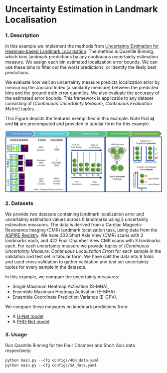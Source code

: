 # Uncertainty Estimation in Landmark Localisation

### 1. Description
In this example we implement the methods from [Uncertainty Estimation for Heatmap-based Landmark Localisation](placeholder_link). The method is Quantile Binning, which bins landmark predictions by any continuous uncertainty estimation measure. We assign each bin estimated localization error bounds. We can use these bins to filter out the worst predictions, or identify the likely best predictions.

We evaluate how well an uncertainty measure predicts localization error by measuring the Jaccard Index (a similarity measure) between the predicted bins and the ground truth error quantiles. We also evaluate the accuracy of the estimated error bounds. This framework is applicable to any dataset consisting of (*Continuous Uncertainty Measure*, *Continuous Evaluation Metric*) tuples.

This Figure depicts the features exemplified in this example. Note that **a)** and **b)** are precomputed and provided in tabular form for this example.

![Quantile Binning Framework](figures/quantile_binning.png)


### 2. Datasets

We provide two datasets containing landmark localization error and uncertainty estimation values across 6 landmarks using 3 uncertainty estimation measures. The data is derived from a Cardiac Magnetic Resonance Imaging (CMR) landmark localization task, using data from the [ASPIRE Registry](https://erj.ersjournals.com/content/39/4/945). We have 303 Short Axis View (CMR) scans with 3 landmarks each, and 422 Four Chamber View CMR scans with 3 landmarks each. For each uncertainty measure we provide tuples of (*Continuous Uncertainty Measure*, *Continuous Localization Error*) for each sample in the validation and test set in tabular form. We have split the data into 8 folds and used cross validation to gather validation and test set uncertainty tuples for every sample in the datasets. 

In this example, we compare the uncertainty measures:
- Single Maximum Heatmap Activation (S-MHA),
-  Ensemble Maximum Heatmap Activation (E-MHA)
-  Ensemble Coordinate Prediction Variance (E-CPV).

We compare these measures on landmark predictions from:
 - A [U-Net model](https://link.springer.com/content/pdf/10.1007/978-3-319-24574-4_28.pdf) 
 - A [PHD-Net model](https://ieeexplore.ieee.org/document/9433895/).




### 3. Usage
Run Quantile Binning for the Four Chamber and Short Axis data respectively:
```
python main.py --cfg configs/4CH_data.yaml
python main.py --cfg configs/SA_data.yaml
```

